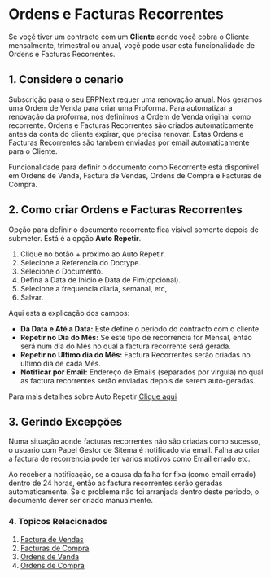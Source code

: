<!-- add-breadcrumbs -->
# Ordens e Facturas Recorrentes

Se voçẽ tiver um contracto com um **Cliente** aonde voçê cobra o Cliente mensalmente, trimestral ou anual, voçẽ pode usar esta funcionalidade de Ordens e Facturas Recorrentes.

## 1. Considere o cenario

Subscrição para o seu ERPNext requer uma renovação anual. Nós geramos uma Ordem de Venda para criar uma Proforma. Para automatizar a renovação da proforma, nós definimos a Ordem de Venda original como recorrente. Ordens e Facturas Recorrentes são criados automaticamente antes da conta do cliente expirar, que precisa renovar. Estas Ordens e Facturas Recorrentes são tambem enviadas por email automaticamente para o Cliente.

Funcionalidade para definir o documento como Recorrente está disponivel em Ordens de Venda, Factura de Vendas, Ordens de Compra e Facturas de Compra.

## 2. Como criar Ordens e Facturas Recorrentes
Opção para definir o documento recorrente fica visivel somente depois de submeter. Está é a opção **Auto Repetir**.

1. Clique no botão + proximo ao Auto Repetir.
1. Selecione a Referencia do Doctype.
1. Selecione o Documento.
1. Defina a Data de Inicio e Data de Fim(opcional).
1. Selecione a frequencia diaria, semanal, etc,.
1. Salvar.

Aqui esta a explicação dos campos:

* **Da Data e Até a Data:** Este define o periodo do contracto com o cliente.
* **Repetir no Dia do Mês:** Se este tipo de recorrencia for Mensal, então será num dia do Mês no qual a factura recorrente será gerada.
* **Repetir no Ultimo dia do Mês:** Factura Recorrentes serâo criadas no ultimo dia de cada Mẽs.
* **Notificar por Email:** Endereço de Emails (separados por virgula) no qual as factura recorrentes serão enviadas depois de serem auto-geradas.

Para mais detalhes sobre Auto Repetir [Clique aqui](/docs/user/manual/pt/automação/repetição-automatica)

## 3. Gerindo Excepções

Numa situação aonde facturas recorrentes não são criadas como sucesso, o usuario com Papel Gestor de Sitema é notificado via email. Falha ao criar a factura de recorrencia pode ter varios motivos como Email errado etc.

Ao receber a notificação, se a causa da falha for fixa (como email errado) dentro de 24 horas, então as factura recorrentes serão geradas automaticamente. Se o problema não foi arranjada dentro deste periodo, o documento dever ser criado manualmente.

### 4. Topicos Relacionados
1. [Factura de Vendas](/docs/user/manual/pt/contabilidade/factura-vendas)
1. [Facturas de Compra](/docs/user/manual/pt/contabilidade/factura-compra)
1. [Ordens de Venda](/docs/user/manual/pt/vendas/ordem-vendas)
1. [Ordens de Compra](/docs/user/manual/pt/compras/ordem-de-compra)
